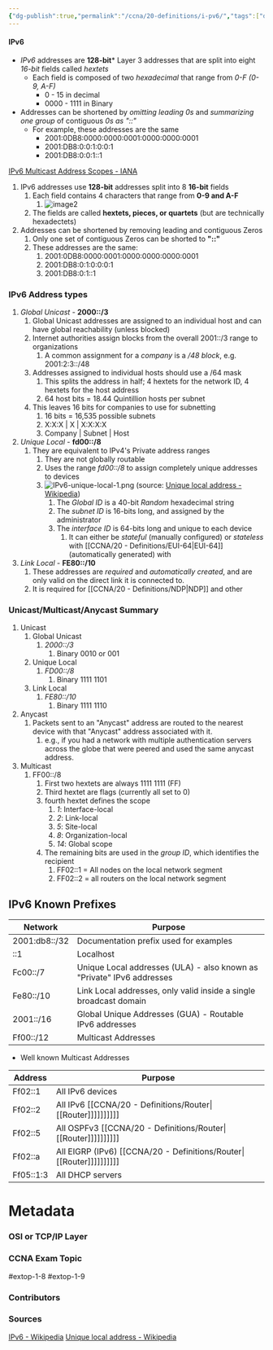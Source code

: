 ```yaml
---
{"dg-publish":true,"permalink":"/ccna/20-definitions/i-pv6/","tags":["defs_ccna"]}
---
```


#### IPv6
- *IPv6* addresses are **128-bit*** Layer 3 addresses that are split into eight *16-bit* fields called *hextets*
	- Each field is composed of two *hexadecimal* that range from *0-F (0-9, A-F)*
		- 0 - 15 in decimal
		- 0000 - 1111 in Binary
- Addresses can be shortened by *omitting leading 0s* and *summarizing one group* of contiguous *0s as "::"*
	- For example, these addresses are the same
		- 2001:0DB8:0000:0000:0001:0000:0000:0001
		- 2001:DB8:0:0:1:0:0:1
		- 2001:DB8:0:0:1::1

[IPv6 Multicast Address Scopes - IANA](https://www.iana.org/assignments/ipv6-multicast-addresses/ipv6-multicast-addresses.xhtml)
1. IPv6 addresses use **128-bit** addresses split into 8 **16-bit** fields
	1. Each field contains 4 characters that range from **0-9 and A-F**
		1. ![image2](/img/user/CCNA/Attachments/Decimal-Binary-Hexadecimal.png)
	2. The fields are called **hextets, pieces, or quartets** (but are technically hexadectets)
2. Addresses can be shortened by removing leading and contiguous Zeros
	1. Only one set of contiguous Zeros can be shorted to **"::"**
	2.  These addresses are the same:
		1.  2001:0DB8:0000:0001:0000:0000:0000:0001
		2.  2001:DB8:0:1:0:0:0:1
		3.  2001:DB8:0:1::1

### IPv6 Address types
1. *Global Unicast* - **2000::/3**
	1. Global Unicast addresses are assigned to an individual host and can have global reachability (unless blocked)
	2. Internet authorities assign blocks from the overall 2001::/3 range to organizations
		1. A common assignment for a *company* is a */48 block*, e.g. 2001:2:3::/48
	3. Addresses assigned to individual hosts should use a /64 mask
		1. This splits the address in half; 4 hextets for the network ID, 4 hextets for the host address
		2. 64 host bits = 18.44 Quintillion hosts per subnet
	4. This leaves 16 bits for companies to use for subnetting
		1. 16 bits = 16,535 possible subnets
		2. X:X:X \| X \| X:X:X:X
		3.  Company \| Subnet \| Host
2. *Unique Local* - **fd00::/8**
	1. They are equivalent to IPv4's Private address ranges
		1. They are not globally routable
		2. Uses the range *fd00::/8* to assign completely unique addresses to devices
		3. ![IPv6-unique-local-1.png](/img/user/CCNA/Attachments/IPv6-unique-local-1.png) (source: [Unique local address - Wikipedia](https://en.wikipedia.org/wiki/Unique_local_address)) 
			1. The *Global ID* is a 40-bit *Random* hexadecimal string
			2. The *subnet ID* is 16-bits long, and assigned by the administrator
			3. The *interface ID* is 64-bits long and unique to each device
				1. It can either be *stateful* (manually configured) or *stateless* with [[CCNA/20 - Definitions/EUI-64\|EUI-64]] (automatically generated) with
3. *Link Local* - **FE80::/10**
	1. These addresses are *required* and *automatically created*, and are only valid on the direct link it is connected to.
	2. It is required for [[CCNA/20 - Definitions/NDP\|NDP]] and other 

### Unicast/Multicast/Anycast Summary

1. Unicast
	1. Global Unicast
		1. *2000::/3*
			1. Binary 0010 or 001
	2. Unique Local
		1. *FD00::/8*
			1. Binary 1111 1101
	3. Link Local
		1. *FE80::/10*
			1. Binary 1111 1110
2. Anycast
	1. Packets sent to an "Anycast" address are routed to the nearest device with that "Anycast" address associated with it.
		1. e.g., if you had a network with multiple authentication servers across the globe that were peered and used the same anycast address.
3. Multicast
	1. FF00::/8
		1. First two hextets are always 1111 1111 (FF)
		2. Third hextet are flags (currently all set to 0)
		3. fourth hextet defines the scope
			1. *1*: Interface-local
			2. *2*: Link-local
			3. *5*: Site-local
			4. *8*: Organization-local
			5. *14*: Global scope
		4. The remaining bits are used in the *group ID*, which identifies the recipient
			1. FF02::1 = All nodes on the local network segment
			2. FF02::2 = all routers on the local network segment


## IPv6 Known Prefixes

| Network       | Purpose                                                               |
|---------------|-----------------------------------------------------------------------|
| 2001:db8::/32 | Documentation prefix used for examples                                |
| ::1           | Localhost                                                             |
| Fc00::/7      | Unique Local addresses (ULA) - also known as "Private" IPv6 addresses |
| Fe80::/10     | Link Local addresses, only valid inside a single broadcast domain     |
| 2001::/16     | Global Unique Addresses (GUA) - Routable IPv6 addresses               |
| Ff00::/12     | Multicast Addresses                                                   |

- Well known Multicast Addresses

| Address   | Purpose                  |
|-----------|--------------------------|
| Ff02::1   | All IPv6 devices         |
| Ff02::2   | All IPv6 [[CCNA/20 - Definitions/Router\|[[Router]]]]]]]]]]         |
| Ff02::5   | All OSPFv3 [[CCNA/20 - Definitions/Router\|[[Router]]]]]]]]]]       |
| Ff02::a   | All EIGRP (IPv6) [[CCNA/20 - Definitions/Router\|[[Router]]]]]]]]]] |
| Ff05::1:3 | All DHCP servers         |


# Metadata
### OSI or TCP/IP Layer

### CCNA Exam Topic
#extop-1-8 #extop-1-9 
### Contributors

### Sources
[IPv6 - Wikipedia](https://en.wikipedia.org/wiki/IPv6)
[Unique local address - Wikipedia](https://en.wikipedia.org/wiki/Unique_local_address)